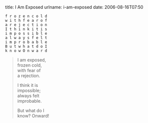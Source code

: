 title: I Am Exposed
urlname: i-am-exposed
date: 2006-08-16T07:50

```I a m e x p o s e d
f r o z e n c o l d
w i t h f e a r o f
a r e j e c t i o n
I t h i n k i t i s
i m p o s s i b l e
a l w a y s f e l t
i m p r o b a b l e
B u t w h a t d o I
k n o w O n w a r d
```

>  
> I am exposed,  
> frozen cold,  
> with fear of  
> a rejection.
> 
> I think it is  
> impossible;  
> always felt  
> improbable.
> 
> But what do I  
> know? Onward!
> 